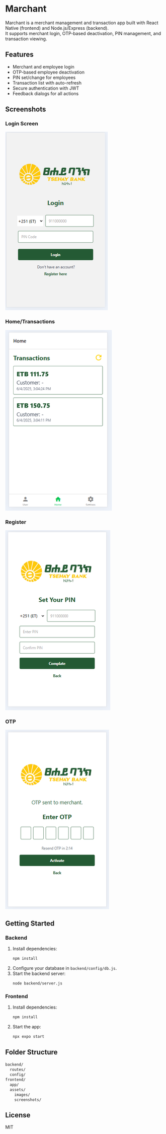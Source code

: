 ﻿# Marchant

Marchant is a merchant management and transaction app built with React Native (frontend) and Node.js/Express (backend).  
It supports merchant login, OTP-based deactivation, PIN management, and transaction viewing.

## Features

- Merchant and employee login
- OTP-based employee deactivation
- PIN set/change for employees
- Transaction list with auto-refresh
- Secure authentication with JWT
- Feedback dialogs for all actions

## Screenshots


### Login Screen

![Login Screen](assets/screenshots/login.png)

### Home/Transactions

![Home Screen](assets/screenshots/home.png)

### Register

![Deactivation OTP](assets/screenshots/register.png)

### OTP

![Settings Screen](assets/screenshots/otp.png)

## Getting Started

### Backend

1. Install dependencies:
   ```bash
   npm install
   ```
2. Configure your database in `backend/config/db.js`.
3. Start the backend server:
   ```bash
   node backend/server.js
   ```

### Frontend

1. Install dependencies:
   ```bash
   npm install
   ```
2. Start the app:
   ```bash
   npx expo start
   ```

## Folder Structure

```
backend/
  routes/
  config/
frontend/
  app/
  assets/
    images/
    screenshots/
```

## License

MIT
